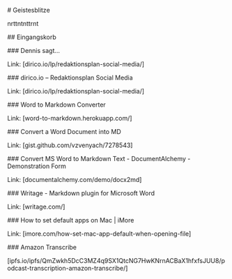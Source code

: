 \# Geistesblitze



nrttntnttrnt

\#\# Eingangskorb

\#\#\# Dennis sagt…

Link: \[dirico.io/lp/redaktionsplan-social-media/\]

\#\#\# dirico.io – Redaktionsplan Social Media

Link: \[dirico.io/lp/redaktionsplan-social-media/\]

\#\#\# Word to Markdown Converter

Link: \[word-to-markdown.herokuapp.com/\]

\#\#\# Convert a Word Document into MD

Link: \[gist.github.com/vzvenyach/7278543\]

\#\#\# Convert MS Word to Markdown Text - DocumentAlchemy - Demonstration Form

Link: \[documentalchemy.com/demo/docx2md\]

\#\#\# Writage - Markdown plugin for Microsoft Word

Link: \[writage.com/\]

\#\#\# How to set default apps on Mac \| iMore

Link: \[imore.com/how-set-mac-app-default-when-opening-file\]

\#\#\# Amazon Transcribe

\[ipfs.io/ipfs/QmZwkh5DcC3MZ4q9SX1QtcNG7HwKNrnACBaX1hfxfsJUU8/podcast-transcription-amazon-transcribe/\]

